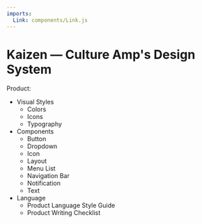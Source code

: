 ```yaml
---
imports:
  Link: components/Link.js
---
```


# Kaizen — Culture Amp's Design System

Product:

* <Link to="/styles/">Visual Styles</Link>

  * <Link to="/styles/colors/">Colors</Link>

  * <Link to="/styles/icons/">Icons</Link>

  * <Link to="/styles/typography/">Typography</Link>

* <Link to="/components/">Components</Link>

  * <Link to="/components/button">Button</Link>

  * <Link to="/components/dropdown">Dropdown</Link>

  * <Link to="/components/icon">Icon</Link>

  * <Link to="/components/layout">Layout</Link>

  * <Link to="/components/menulist">Menu List</Link>

  * <Link to="/components/navigationbar">Navigation Bar</Link>

  * <Link to="/components/notification">Notification</Link>

  * <Link to="/components/text">Text</Link>

* <Link to="/language/">Language</Link>

  * <Link to="/language/">Product Language Style Guide</Link>

  * <Link to="/language/checklist/">Product Writing Checklist</Link>
